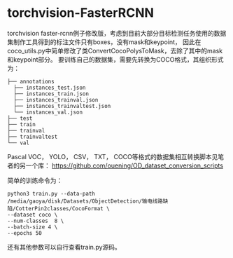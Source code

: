 # torchvision-FasterRCNN
torchvision faster-rcnn例子修改版，考虑到目前大部分目标检测任务使用的数据集制作工具得到的标注文件只有boxes，没有mask和keypoint，
因此在coco_utils.py中简单修改了类ConvertCocoPolysToMask，去除了其中的mask和keypoint部分。
要训练自己的数据集，需要先转换为COCO格式，其组织形式为：
```
├── annotations
  ├── instances_test.json
  ├── instances_train.json
  ├── instances_trainval.json
  ├── instances_trainvaltest.json
  └── instances_val.json
├── test
├── train
├── trainval
├── trainvaltest
└── val
```
Pascal VOC， YOLO， CSV， TXT， COCO等格式的数据集相互转换脚本见笔者的另一个库：
https://github.com/ouening/OD_dataset_conversion_scripts

简单的训练命令为：
```
python3 train.py --data-path /media/gaoya/disk/Datasets/ObjectDetection/输电线路缺陷/CotterPin2classes/CocoFormat \
--dataset coco \
--num-classes  8 \
--batch-size 4 \
--epochs 50
```
还有其他参数可以自行查看train.py源码。

